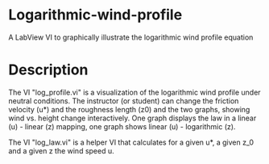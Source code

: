 # Logarithmic-wind-profile
A LabView VI to graphically illustrate the logarithmic wind profile equation

# Description

The VI "log_profile.vi" is a visualization of the logarithmic wind profile under neutral conditions. The instructor (or student) can change the friction velocity (u*) and the roughness length (z0) and the two graphs, showing wind vs. height change interactively. One graph displays the law in a linear (u) - linear (z) mapping, one graph shows linear (u) - logarithmic (z).

The VI "log_law.vi" is a helper VI that calculates for a given u*, a given z_0 and a given z the wind speed u.


